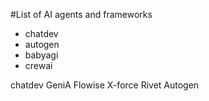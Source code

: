 #List of AI agents and frameworks 

- chatdev
- autogen
- babyagi
- crewai

chatdev
GeniA
Flowise
X-force
Rivet
Autogen
